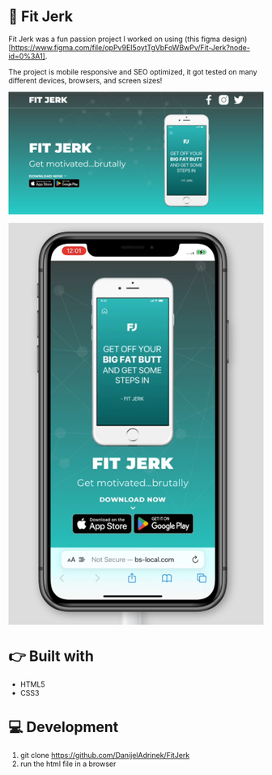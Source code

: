 # 📱 Fit Jerk

Fit Jerk was a fun passion project I worked on using (this figma design)[https://www.figma.com/file/opPv9EI5oytTgVbFoWBwPv/Fit-Jerk?node-id=0%3A1].

The project is mobile responsive and SEO optimized, it got tested on many different devices, browsers, and screen sizes!

![Firefox](./assets/markdown%20images/firefox.png "The project after being run on Firefox browser")

![iPhone](./assets/markdown%20images/iPhone%2011.png "The project after being run on an iPhone 11")

# 👉 Built with
* HTML5
* CSS3
  
# 💻 Development
1. git clone https://github.com/DanijelAdrinek/FitJerk
2. run the html file in a browser